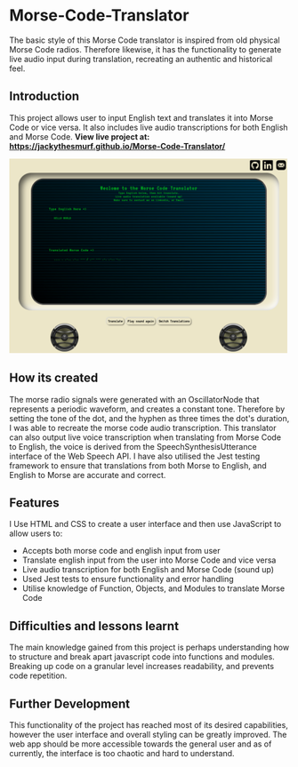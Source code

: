 # Morse-Code-Translator
The basic style of this Morse Code translator is inspired from old physical Morse Code radios.
Therefore likewise, it has the functionality to generate live audio input during translation, recreating an authentic and historical feel.
## Introduction
This project allows user to input English text and translates it into Morse Code or vice versa. It also includes live audio transcriptions for both English and Morse Code.
<strong> View live project at: https://jackythesmurf.github.io/Morse-Code-Translator/</strong>

<img width="500" src="Screen Shot 2023-01-23 at 2.40.43 pm.png">

## How its created

The morse radio signals were generated with an OscillatorNode that represents a periodic waveform, and creates a constant tone. Therefore by setting the tone of the dot, and the hyphen as three times the dot's duration, I was able to recreate the morse code audio transcription. 
This translator can also output live voice transcription when translating from Morse Code to English, the voice is derived from the SpeechSynthesisUtterance interface of the Web Speech API.
I have also utilised the Jest testing framework to ensure that translations from both Morse to English, and English to Morse are accurate and correct.


## Features
I Use HTML and CSS to create a user interface and then use JavaScript to allow users to:

* Accepts both morse code and english input from user
* Translate english input from the user into Morse Code and vice versa
* Live audio transcription for both English and Morse Code (sound up)
* Used Jest tests to ensure functionality and error handling 
* Utilise knowledge of Function, Objects, and Modules to translate Morse Code

## Difficulties and lessons learnt

The main knowledge gained from this project is perhaps understanding how to structure and break apart javascript code into functions and modules. Breaking up code on a granular level increases readability, and prevents code repetition.

## Further Development
This functionality of the project has reached most of its desired capabilities, however the user interface and overall styling can be greatly improved. The web app should be more accessible towards the general user and as of currently, the interface is too chaotic and hard to understand.